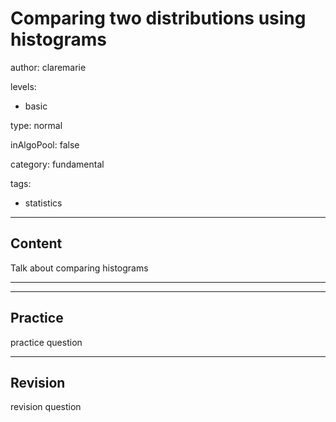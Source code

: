 # Comparing two distributions using histograms

author: claremarie

levels:

  - basic

type: normal

inAlgoPool: false

category: fundamental

tags:

  - statistics





---
## Content

Talk about comparing histograms


---
---
## Practice

practice question



---
## Revision

revision question
